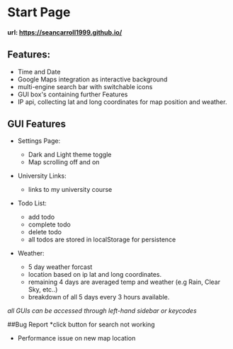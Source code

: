 # Start Page

#### url: https://seancarroll1999.github.io/

## Features:

* Time and Date
* Google Maps integration as interactive background
* multi-engine search bar with switchable icons
* GUI box's containing further Features
* IP api, collecting lat and long coordinates for map position and weather.

## GUI Features

* Settings Page:
  - Dark and Light theme toggle
  - Map scrolling off and on

* University Links:
  - links to my university course

* Todo List:
    - add todo
    - complete todo
    - delete todo
    - all todos are stored in localStorage for persistence

* Weather:
    - 5 day weather forcast 
    - location based on ip lat and long coordinates.
    - remaining 4 days are averaged temp and weather (e.g Rain, Clear Sky, etc..)
    - breakdown of all 5 days every 3 hours available.

 *all GUIs can be accessed through left-hand sidebar or keycodes* 

##Bug Report
  *click button for search not working
  * Performance issue on new map location
